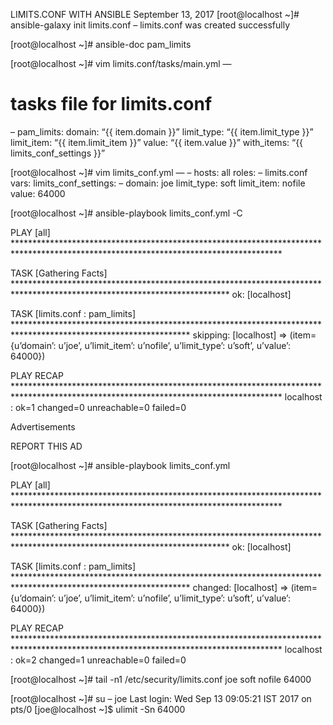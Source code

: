 LIMITS.CONF WITH ANSIBLE
September 13, 2017
[root@localhost ~]# ansible-galaxy init limits.conf
– limits.conf was created successfully

[root@localhost ~]# ansible-doc pam_limits

[root@localhost ~]# vim limits.conf/tasks/main.yml
—
# tasks file for limits.conf
– pam_limits:
domain: “{{ item.domain }}”
limit_type: “{{ item.limit_type }}”
limit_item: “{{ item.limit_item }}”
value: “{{ item.value }}”
with_items: “{{ limits_conf_settings }}”

[root@localhost ~]# vim limits_conf.yml
—
– hosts: all
roles:
– limits.conf
vars:
limits_conf_settings:
– domain: joe
limit_type: soft
limit_item: nofile
value: 64000

[root@localhost ~]# ansible-playbook limits_conf.yml -C

PLAY [all] *************************************************************************************************************************************

TASK [Gathering Facts] *************************************************************************************************************************
ok: [localhost]

TASK [limits.conf : pam_limits] ****************************************************************************************************************
skipping: [localhost] => (item={u’domain’: u’joe’, u’limit_item’: u’nofile’, u’limit_type’: u’soft’, u’value’: 64000})

PLAY RECAP *************************************************************************************************************************************
localhost : ok=1 changed=0 unreachable=0 failed=0

Advertisements

REPORT THIS AD

[root@localhost ~]# ansible-playbook limits_conf.yml

PLAY [all] *************************************************************************************************************************************

TASK [Gathering Facts] *************************************************************************************************************************
ok: [localhost]

TASK [limits.conf : pam_limits] ****************************************************************************************************************
changed: [localhost] => (item={u’domain’: u’joe’, u’limit_item’: u’nofile’, u’limit_type’: u’soft’, u’value’: 64000})

PLAY RECAP *************************************************************************************************************************************
localhost : ok=2 changed=1 unreachable=0 failed=0

[root@localhost ~]# tail -n1 /etc/security/limits.conf
joe soft nofile 64000

[root@localhost ~]# su – joe
Last login: Wed Sep 13 09:05:21 IST 2017 on pts/0
[joe@localhost ~]$ ulimit -Sn
64000
